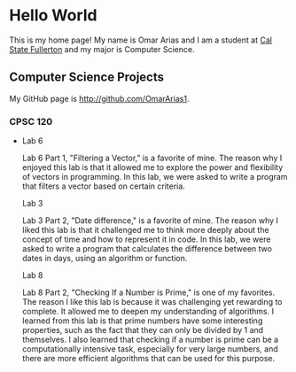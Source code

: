 # Hello World

This is my home page! My name is Omar Arias and I am a student at [Cal State Fullerton](http://www.fullerton.edu/) and my major is Computer Science.

## Computer Science Projects

My GitHub page is http://github.com/OmarArias1.

### CPSC 120

* Lab 6

    Lab 6 Part 1, "Filtering a Vector," is a favorite of mine. The reason why I enjoyed this lab is that it allowed me to explore the power and flexibility of vectors in programming. In this lab, we were asked to write a program that filters a vector based on certain criteria.

  Lab 3

    Lab 3 Part 2, "Date difference," is a favorite of mine. The reason why I liked this lab is that it challenged me to think more deeply about the concept of time and how to represent it in code. In this lab, we were asked to write a program that calculates the difference between two dates in days, using an algorithm or function.

  Lab 8 

    Lab 8 Part 2, "Checking If a Number is Prime," is one of my favorites. The reason I like this lab is because it was challenging yet rewarding to complete. It allowed me to deepen my understanding of algorithms. I learned from this lab is that prime numbers have some interesting properties, such as the fact that they can only be divided by 1 and themselves. I also learned that checking if a number is prime can be a computationally intensive task, especially for very large numbers, and there are more efficient algorithms that can be used for this purpose.